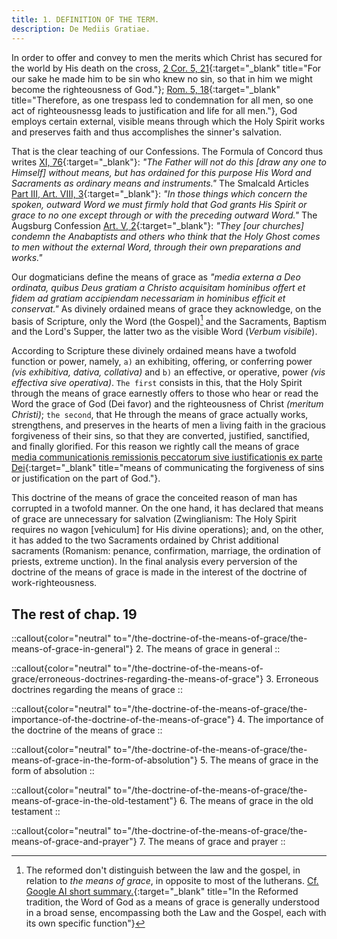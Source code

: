 ```yaml
---
title: 1. DEFINITION OF THE TERM.
description: De Mediis Gratiae.
---
```


In order to offer and convey to men the merits which Christ has secured for the world by His death on the cross, [2 Cor. 5, 21](https://biblehub.com/crossref/2_corinthians/5-21.htm){:target="_blank" title="For our sake he made him to be sin who knew no sin, so that in him we might become the righteousness of God."}; [Rom. 5, 18](https://biblehub.com/crossref/romans/5-18.htm){:target="_blank" title="Therefore, as one trespass led to condemnation for all men, so one act of righteousnessg leads to justification and life for all men."}, God employs certain external, visible means through which the Holy Spirit works and preserves faith and thus accomplishes the sinner's salvation.

That is the clear teaching of our Confessions. The Formula of Concord thus writes [XI, 76](https://boc.confident.faith/sd-xi-0076){:target="_blank"}: _"The Father will not do this [draw any one to Himself] without means, but has ordained for this purpose His Word and Sacraments as ordinary means and instruments."_ The Smalcald Articles [Part III, Art. VIII, 3](https://boc.confident.faith/sa-iii-viii-0003){:target="_blank"}: _"In those things which concern the spoken, outward Word we must firmly hold that God grants His Spirit or grace to no one except through or with the preceding outward Word."_ The Augsburg Confession [Art. V, 2](https://boc.confident.faith/ac-v-0004){:target="_blank"}: _"They [our churches] condemn the Anabaptists and others who think that the Holy Ghost comes to men without the external Word, through their own preparations and works."_

Our dogmaticians define the means of grace as _"media externa a Deo ordinata, quibus Deus gratiam a Christo acquisitam hominibus offert et fidem ad gratiam accipiendam necessariam in hominibus efficit et conservat."_ As divinely ordained means of grace they acknowledge, on the basis of Scripture, only the Word (the Gospel)[^1] and the Sacraments, Baptism and the Lord's Supper, the latter two as the visible Word (_Verbum visibile_).

According to Scripture these divinely ordained means have a twofold function or power, namely, `a)` an exhibiting, offering, or conferring power _(vis exhibitiva, dativa, collativa)_ and `b)` an effective, or operative, power _(vis effectiva sive operativa)_. `The first` consists in this, that the Holy Spirit through the means of grace earnestly offers to those who hear or read the Word the grace of God (Dei favor) and the righteousness of Christ _(meritum Christi)_; `the second`, that He through the means of grace actually works, strengthens, and preserves in the hearts of men a living faith in the gracious forgiveness of their sins, so that they are converted, justified, sanctified, and finally glorified. For this reason we rightly call the means of grace [media communicationis remissionis peccatorum sive iustificationis ex parte Dei](https://translate.google.com.ph/?sl=auto&tl=en&text=media%20communicationis%20remissionis%20peccatorum%20sive%20iustificationis%20ex%20parte%20Dei&op=translate){:target="_blank" title="means of communicating the forgiveness of sins or justification on the part of God."}.

This doctrine of the means of grace the conceited reason of man has corrupted in a twofold manner. On the one hand, it has declared that means of grace are unnecessary for salvation (Zwinglianism: The Holy Spirit requires no wagon [vehiculum] for His divine operations); and, on the other, it has added to the two Sacraments ordained by Christ additional sacraments (Romanism: penance, confirmation, marriage, the ordination of priests, extreme unction). In the final analysis every perversion of the doctrine of the means of grace is made in the interest of the doctrine of work-righteousness.

## The rest of chap. 19

::callout{color="neutral" to="/the-doctrine-of-the-means-of-grace/the-means-of-grace-in-general"}
2. The means of grace in general
::

::callout{color="neutral" to="/the-doctrine-of-the-means-of-grace/erroneous-doctrines-regarding-the-means-of-grace"}
3. Erroneous doctrines regarding the means of grace
::

::callout{color="neutral" to="/the-doctrine-of-the-means-of-grace/the-importance-of-the-doctrine-of-the-means-of-grace"}
4. The importance of the doctrine of the means of grace
::

::callout{color="neutral" to="/the-doctrine-of-the-means-of-grace/the-means-of-grace-in-the-form-of-absolution"}
5. The means of grace in the form of absolution
::

::callout{color="neutral" to="/the-doctrine-of-the-means-of-grace/the-means-of-grace-in-the-old-testament"}
6. The means of grace in the old testament
::

::callout{color="neutral" to="/the-doctrine-of-the-means-of-grace/the-means-of-grace-and-prayer"}
7. The means of grace and prayer
::

[^1]: The reformed don't distinguish between the law and the gospel, in relation to _the means of grace_, in opposite to most of the lutherans. [Cf. Google AI short summary.](https://share.google/aimode/vWZYauHh1UTWp6FwE){:target="_blank" title="In the Reformed tradition, the Word of God as a means of grace is generally understood in a broad sense, encompassing both the Law and the Gospel, each with its own specific function"}
